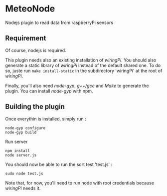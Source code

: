 # MeteoNode
Nodejs plugin to read data from raspberryPi sensors

## Requirement
Of course, nodejs is required.

This plugin needs also an existing installation of *wiringPi*. You should also generate a static library of *wiringPi* instead of the default shared one. To do so, juste run `make install-static` in the subdirectory 'wiringPi' at the root of *wiringPi*.

Finally, you'll also need *node-gyp*, *g++/gcc* and *Make* to generate the plugin. You can install *node-gyp* with npm.

## Building the plugin
Once everythin is installed, simply run :
````
node-gyp configure
node-gyp build
````

Run server
````
npm install
node server.js
````

You should now be able to run the sort test 'test.js' :
````
sudo node test.js
````
Note that, for now, you'll need to run node with root credentials because *wiringPi* needs it.
